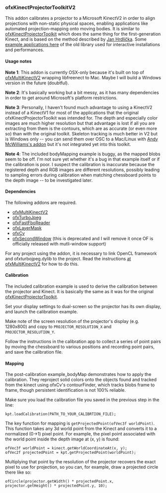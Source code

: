 ### ofxKinectProjectorToolkitV2

This addon calibrates a projector to a Microsoft KinectV2 in order to align projections with non-static physical spaces, enabling applications like automated projection-mapping onto moving bodies. It is similar to [ofxKinectProjectorToolkit](https://github.com/genekogan/ofxKinectProjectorToolkit) which does the same thing for the first-generation Kinect, and is based on the method described by [Jan Hrdlička](http://blog.3dsense.org/programming/kinect-projector-calibration-human-mapping-2/). Some [example applications here](http://genekogan.com/works/kinect-projector-toolkit.html) of the old library used for interactive installations and performances.

#### Usage notes

**Note 1**: This addon is currently OSX-only because it's built on top of [ofxMultiKinectV2](https://github.com/hanasaan/ofxMultiKinectV2) wrapping libfreenect to Mac. Maybe I will build a Windows version in the future (doubtful). 

**Note 2**: It's basically working but a bit messy, as it has many dependencies in order to get around Microsoft's platform restrictions.

**Note 3**: Personally, I haven't found much advantage to using a KinectV2 instead of a KinectV1 for most of the applications that the original ofxKinectProjectorToolkit was intended for. The depth and especially color images are much higher resolution but that advantage is lost if all you are extracting from them is the contours, which are as accurate (or even more so) than with the original toolkit. Skeleton tracking is much better in V2 but is Windows only -- you can send them over OSC to a Mac/Linux with [Andy McWilliams's addon](https://github.com/microcosm/KinectV2-OSC) but it's not integrated yet into this toolkit.

**Note 4**: The included bodyMapping example is buggy, as the mapped blobs seem to be off. I'm not sure yet whether it's a bug in that example itself or if the calibration is poor. I suspect the calibration is inaccurate because the registered depth and RGB images are different resolutions, possibly leading to sampling errors during calibration when matching chessboard points to the depth image -- to be investigated later.

#### Dependencies

The following addons are required.

 * [ofxMultiKinectV2](https://github.com/hanasaan/ofxMultiKinectV2)
 * [ofxTurboJpeg](https://github.com/armadillu/ofxTurboJpeg)
 * [ofxFastFboReader](https://github.com/satoruhiga/ofxFastFboReader)
 * [ofxLayerMask](https://github.com/microcosm/ofxLayerMask) 
 * [ofxCv](https://github.com/kylemcdonald/ofxCv)
 * [ofxSecondWindow](https://github.com/genekogan/ofxSecondWindow) (this is deprecated and I will remove it once OF is officially released with mutli-window support)

For any project using the addon, it is necessary to link OpenCL framework and ofxturbojpeg.dylib to the project. Read the instructions [at ofxMultiKinectV2](https://github.com/hanasaan/ofxMultiKinectV2) for how to do this.


#### Calibration

The included calibration example is used to derive the calibration between the projector and Kinect. It is basically the same as it was for the original [ofxKinectProjectorToolkit](https://github.com/genekogan/ofxKinectProjectorToolkit).

Set your display settings to dual-screen so the projector has its own display, and launch the calibration example.

Make note of the screen resolution of the projector's display (e.g. 1280x800) and copy to `PROJECTOR_RESOLUTION_X` and `PROJECTOR_RESOLUTION_Y`.

Follow the instructions in the calibration app to collect a series of point pairs by moving the chessboard to various positions and recording point pairs, and save the calibration file.


#### Mapping

The post-calibration example_bodyMap demonstrates how to apply the calibration. They reproject solid colors onto the objects found and tracked from the kinect using ofxCv's contourFinder, which tracks blobs frame to frame, though persistent identification is not 100% reliable.

Make sure you load the calibration file you saved in the previous step in the line:

	kpt.loadCalibration(PATH_TO_YOUR_CALIBRTION_FILE);

The key function for mapping is `getProjectedPoint(ofVec3f worldPoint)`. This function takes any 3d world point from the Kinect and converts it to a normalized (0->1) pixel point. For example, the pixel point associated with the world point inside the depth image at (x, y) is found:

    ofVec3f worldPoint = kinect.getWorldCoordinateAt(x, y);
    ofVec2f projectedPoint = kpt.getProjectedPoint(worldPoint);

Multiplying that point by the resolution of the projector recovers the exact pixel to use for projection, so you can, for example, draw a projected circle there like so:

    ofCircle(projector.getWidth() * projectedPoint.x, projector.getHeight() * projectedPoint.y, 10);



